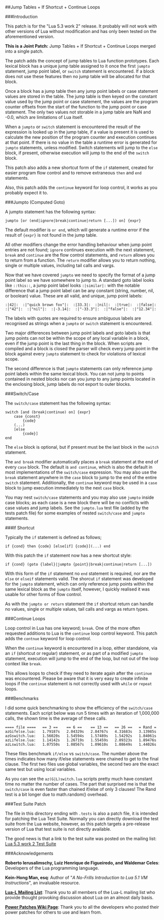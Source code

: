 ##Jump Tables + If Shortcut + Continue Loops

###Introduction

This patch is for the "Lua 5.3 work 2" release. It probably will not work with other versions of Lua without modification and has only been tested on the aforementioned version.

**This is a Joint Patch:** Jump Tables + If Shortcut + Continue Loops merged into a single patch.

The patch adds the concept of jump tables to Lua function prototypes. Each lexical block has a unique jump table assigned to it once the first `jumpto` statement, jump point label, or `switch` statement is encountered. If a block does not use these features then no jump table will be allocated for that block.

Once a block has a jump table then any jump point labels or case statement values are stored in the table. The jump table is then keyed on the constant value used by the jump point or case statement, the values are the program counter offsets from the start of the function to the jump point or case statement. The only two values not storable in a jump table are NaN and -0.0, which are limitations of Lua itself.

When a `jumpto` or `switch` statement is encountered the result of the expression is looked up in the jump table, if a value is present it is used to calculate the new position of the program counter and execution continues at that point. If there is no value in the table a runtime error is generated for `jumpto` statements, unless modified. Switch statements will jump to the `else` block, if present, otherwise execution will jump to the end of the `switch` block.

This patch also adds a new shortcut form of the `if` statement, created for easier program flow control and to remove extraneous `then` and `end` statements.

Also, this patch adds the `continue` keyword for loop control, it works as you probably expect it to.


###Jumpto (Computed Goto)

A jumpto statement has the following syntax:

	jumpto [or (end|ignore|break|continue|return [...]) on] {expr}

The default modifier is `or end`, which will generate a runtime error if the result of `{expr}` is not found in the jump table.

All other modifiers change the error handling behaviour when jump point entries are not found; `ignore` continues execution with the next statement, `break` and `continue` are the flow control statements, and `return` allows you to return from a function. The `return` modifier allows you to return nothing, single or multiple values, including tail calls and vargs.

Now that we have covered `jumpto` we need to specify the format of a jump point label so we have somewhere to jump to. A standard goto label looks like `::this::`, a jump point label looks `:|similar|:` with the notable difference that a jump point label can be any constant (string, number, nil, or boolean) value. These are all valid, and unique, jump point labels:

    :|42|:  :|"quick brown fox"|:  :|33.3|:  :|nil|:  :|true|:  :|false|: 
    :|"42"|:  :|"nil"|:  :|-3.14|:  :|"-33.3"|:  :|"false"|:  :|"12.34"|:

The labels with quotes are required to ensure ambiguous labels are recognised as strings when a `jumpto` or `switch` statement is encountered.

Two major differences between jump point labels and goto labels is that jump points can not be within the scope of any local variable in a block, even if the jump point is the last thing in the block. When scripts are compiled and a block is closed the parser will check every jump point in the block against every `jumpto` statement to check for violations of lexical scope.

The second difference is that `jumpto` statements can only reference jump point labels within the same lexical block. You can not jump to points contained in nested blocks nor can you jump to any jump points located in the enclosing block, jump labels do not export to outer blocks.


###Switch/Case

The `switch/case` statement has the following syntax:

    switch [and (break|continue) on] {expr}
    	case {const}
    		{code}
    	(...)
    	[else
    		{code}]
    end

The `else` block is optional, but if present must be the last block in the `switch` statement.

The `and break` modifier automatically places a `break` statement at the end of every `case` block. The default is `and continue`, which is also the default in most implementations of the `switch/case` expression. You may also use the `break` statement anywhere in the `case` block to jump to the end of the entire `switch` statement. Additionally, the `continue` keyword may be used in a `case` block to jump execution immediately to the next `case` block.

You may nest `switch/case` statements and you may also use `jumpto` inside case blocks; as each case is a new block there will be no conflicts with case values and jump labels. See the `jumpto.lua` test file (added by the tests patch file) for some examples of nested `switch/case` and `jumpto` statements.


###If Shortcut

Typically the `if` statement is defined as follows;

	if {cond} then {code} [else[if] {code}](...) end

With this patch the `if` statement now has a new shortcut style:

	if {cond} (goto {label}|jumpto {point}|break|continue|return [...])

With this form of the `if` statement no `end` statement is required, nor are the `else` or `elseif` statements valid. The shorcut `if` statement was developed for the `jumpto` statement, which can only reference jump points within the same lexical block as the `jumpto` itself, however, I quickly realised it was usable for other forms of flow control.

As with the `jumpto or return` statement the `if` shortcut return can handle no values, single or multiple values, tail calls and vargs as return types.


###Continue Loops

Loop control in Lua has one keyword; `break`.  One of the more often requested additions to Lua is the `continue` loop control keyword. This patch adds the `contnue` keyword for loop control.

When the `continue` keyword is encountered in a loop, either standalone, via an `if` (shortcut or regular) statement, or as part of a modified `jumpto` statement, execution will jump to the end of the loop, but not out of the loop context like `break`.

This allows loops to check if they need to iterate again after the `continue` was encountered. Please be aware that it is very easy to create infinite loops if the `continue` statement is not correctly used with `while` or `repeat` loops.

###Benchmarks

I did some quick benchmarking to show the efficiency of the `switch/case` statements. Each script below was run 5 times with an iteration of 1,000,000 calls, the shown time is the average of these calls.

    ==== file ====   == 3 ==    == 6 ==    == 13 ==   == 26 ==   = Rand =
    azGifelse.lua:   1.79187s   2.04329s   2.84767s   4.31683s   3.13985s
    azGswitch.lua:   1.56020s   1.54594s   1.57489s   1.54292s   1.84061s
    azLifelse.lua:   1.14142s   1.26719s   1.55459s   2.09323s   1.89476s
    azLswitch.lua:   1.07550s   1.08567s   1.09610s   1.08649s   1.44026s

These files benchmark `if/else` vs `switch/case`. The number above the times indicates how many if/else statements were chained to get to the final clause. The first two files use global variables, the second two are the exact same test but using local variables.

As you can see the `az(G|L)switch.lua` scripts pretty much have constant time no matter the number of cases. The part that surprised me is that the `switch/case` is even faster than chained if/else of only 3 clauses! The Rand test is a bit longer due to math.random() overhead.


###Test Suite Patch

The file in this directory ending with `.tests` is also a patch file, it is intended for patching the Lua Test Suite. Normally you can directly download the test suite from the Lua website, however, as this patch targets a pre-release version of Lua that test suite is not directly available.

The good news is that a link to the test suite was posted on the mailing list: [Lua 5.3 work 2 Test Suite](http://www.lua.org/work/lua-5.3.w2-tests.tar.gz)


###Acknowledgements

**Roberto Ierusalimschy, Luiz Henrique de Figueiredo, and Waldemar Celes**: Developers of the Lua programming language.

**Kein-Hong Man, esq**: Author of "*A No-Frills Introduction to Lua 5.1 VM Instructions*", an invaluable resource.

[**Lua-L Mailing List**](http://www.lua.org/lua-l.html): Thank you to all members of the Lua-L mailing list who provide thought provoking discussion about Lua on an almost daily basis.

[**Power Patches Wiki Page**](http://lua-users.org/wiki/LuaPowerPatches/): Thank you to all the developers who posted their power patches for others to use and learn from.
